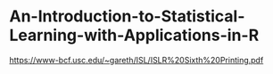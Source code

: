 # An-Introduction-to-Statistical-Learning-with-Applications-in-R
https://www-bcf.usc.edu/~gareth/ISL/ISLR%20Sixth%20Printing.pdf
